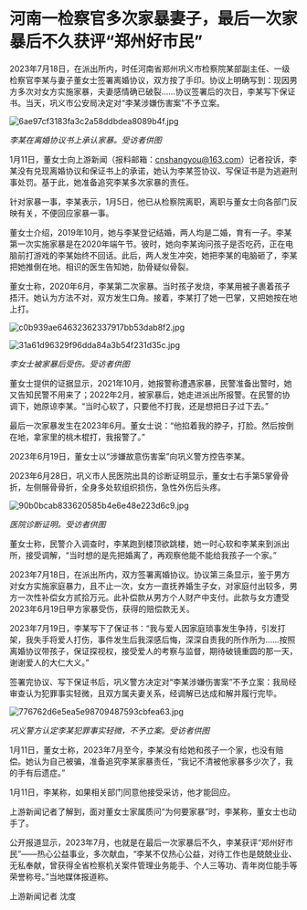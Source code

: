 # 河南一检察官多次家暴妻子，最后一次家暴后不久获评“郑州好市民”

2023年7月18日，在派出所内，时任河南省郑州巩义市检察院某部副主任、一级检察官李某与妻子董女士签署离婚协议，双方按了手印。协议上明确写到：现因男方多次对女方实施家暴，夫妻感情确已破裂……协议签署后的次日，李某写下保证书。当天，巩义市公安局决定对“李某涉嫌伤害案”不予立案。

![6ae97cf3183fa3c2a58ddbdea8089b4f.jpg](https://raw.githubusercontent.com/qqhsx/qqnews_image/main/2024/01/11/河南一检察官多次家暴妻子，最后一次家暴后不久获评“郑州好市民”/6ae97cf3183fa3c2a58ddbdea8089b4f.jpg)

_李某在离婚协议书上承认家暴。受访者供图_

1月11日，董女士向上游新闻（报料邮箱：cnshangyou@163.com）记者投诉，李某没有兑现离婚协议和保证书上的承诺，她认为李某签协议、写保证书是为逃避刑事处罚。基于此，她准备追究李某多次家暴的责任。

针对家暴一事，李某表示，1月5日，他已从检察院离职，离职与董女士向各部门反映有关，不便回应家暴一事。

董女士介绍，2019年10月，她与李某登记结婚，两人均是二婚，育有一子。李某第一次实施家暴是在2020年端午节。彼时，她向李某询问孩子是否吃药，正在电脑前打游戏的李某始终不回话。此后，两人发生冲突，她把李某的电脑砸了，李某把她推倒在地。相识的医生告知她，肋骨疑似骨裂。

董女士称，2020年6月，李某第二次家暴。当时孩子发烧，李某用被子裹着孩子捂汗。她认为方法不对，双方发生口角。接着，李某打了她一巴掌，又把她按在地上打。

![c0b939ae64632362337917bb53dab8f2.jpg](https://raw.githubusercontent.com/qqhsx/qqnews_image/main/2024/01/11/河南一检察官多次家暴妻子，最后一次家暴后不久获评“郑州好市民”/c0b939ae64632362337917bb53dab8f2.jpg)

![31a61d96329f96dda84a3b54f231d35c.jpg](https://raw.githubusercontent.com/qqhsx/qqnews_image/main/2024/01/11/河南一检察官多次家暴妻子，最后一次家暴后不久获评“郑州好市民”/31a61d96329f96dda84a3b54f231d35c.jpg)

_李女士被家暴后受伤。受访者供图_

董女士提供的证据显示，2021年10月，她报警称遭遇家暴，民警准备出警时，她又告知民警不用来了；2022年2月，被家暴后，她走进派出所报警。在民警的协调下，她原谅李某。“当时心软了，只要他不打我，还是想把日子过下去。”

最后一次家暴发生在2023年6月。董女士说：“他掐着我的脖子，打脸。然后按倒在地，拿家里的桃木棍打，我报警了。”

2023年6月19日，董女士以“涉嫌故意伤害案”向巩义警方控告李某。

2023年6月28日，巩义市人民医院出具的诊断证明显示，董女士右手第5掌骨骨折，左侧髂骨骨折，全身多处软组织损伤，急性外伤后头疼。

![90b0bcab833620585b4e6e48e223d6c9.jpg](https://raw.githubusercontent.com/qqhsx/qqnews_image/main/2024/01/11/河南一检察官多次家暴妻子，最后一次家暴后不久获评“郑州好市民”/90b0bcab833620585b4e6e48e223d6c9.jpg)

 _医院诊断证明。受访者供图_

董女士称，民警介入调查时，李某跑到楼顶欲跳楼，她一时心软和李某来到派出所，接受调解，“当时想的是先把婚离了，再观察他能不能给我孩子一个家。”

2023年7月18日，在派出所内，双方签署离婚协议。协议第三条显示，鉴于男方对女方实施家庭暴力，且不止一次，女方一直抚养婚生子女，对家庭付出较多，男方一次性补偿女方贰拾万元。此补偿款从男方个人财产中支付。此款与女方遭受2023年6月19日甲方家暴受伤，获得的赔偿款无关。

2023年7月19日，李某写下了保证书：“我与爱人因家庭琐事发生争持，引发打架，我失手将爱人打伤，事件发生后我深感后悔，深深自责我的所作所为……按照离婚协议带孩子，保证探视权，接受爱人的考察与监督，期待破镜重圆的那一天，谢谢爱人的大仁大义。”

签署完协议、写下保证书后，巩义警方决定对“李某涉嫌伤害案”不予立案：我局经审查认为犯罪事实轻微，且双方属夫妻关系，经调解已达成和解并履行完毕。

![776762d6e5ea5e98709487593cbfea63.jpg](https://raw.githubusercontent.com/qqhsx/qqnews_image/main/2024/01/11/河南一检察官多次家暴妻子，最后一次家暴后不久获评“郑州好市民”/776762d6e5ea5e98709487593cbfea63.jpg)

_巩义警方认定李某犯罪事实轻微，不予立案。受访者供图_

1月11日，董女士称，2023年7月至今，李某没有给她和孩子一个家，也没有赔偿。她认为自己被骗，准备追究李某家暴责任，“我记不清被他家暴多少次了，我的手有后遗症。”

1月11日，李某称，如果相关部门同意他接受采访，他才能回应。

上游新闻记者了解到，面对董女士家属质问“为何要家暴”时，李某称，董女士也动手了。

公开报道显示，2023年7月，也就是在最后一次家暴后不久，李某获评“郑州好市民”——热心公益事业，多次献血，“李某不仅热心公益，对待工作也是兢兢业业、无私奉献，曾获得全省检察机关案件管理业务能手、个人三等功、青年岗位能手等荣誉称号。”当地媒体报道称。

上游新闻记者 沈度

